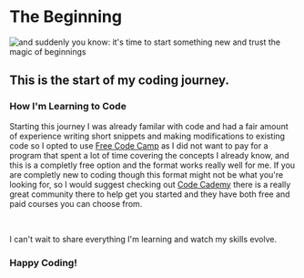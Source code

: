 <!DOCTYPE HTML>
<main>
  <body>
    <h1>The Beginning</h1>
<img src="https://quotefancy.com/media/wallpaper/1600x900/4687839-Meister-Eckhart-Quote-And-suddenly-you-know-It-s-time-to-start.jpg" alt="and suddenly you know: it's time to start something new and trust the magic of beginnings">
    <h2>This is the start of my coding journey.</h2> 
    <h3>How I'm Learning to Code</h3>
      <p>Starting this journey I was already familar with code and had a fair amount of experience writing short snippets and making modifications to existing code so I opted to use <a href="https://www.freecodecamp.org/">Free Code Camp</a> as I did not want to pay for a program that spent a lot of time covering the concepts I already know, and this is a completly free option and the format works really well for me. If you are completly new to coding though this format might not be what you're looking for, so I would suggest checking out <a href="https://www.codecademy.com/?utm_id=t_kwd-78958985904710:loc-4081:ag_1263339270701571:cp_370028884:n_o:d_c&msclkid=578bb6762ea312b1e255d1abc0afe7d9&utm_source=bing&utm_medium=cpc&utm_campaign=US_Brand_Exact&utm_term=codecademy&utm_content=Codecademy">Code Cademy</a> there is a really great community there to help get you started and they have both free and paid courses you can choose from.</p>
    <br>
    <p>I can't wait to share everything I'm learning and watch my skills evolve.<p>
<h3><strong>Happy Coding!</strong></h3>
</body>
</main>
</html>
